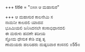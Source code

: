 +++
title = "೦೫೫ ಆ ಮಹಾಸುರ"

+++
ಆ ಮಹಾಸುರ ಕಾಲನೇಮಿ ಸ  
ನಾಮನೀ ಕಾಲದಲಿ ಯಾದವ  
ಭೂಮಿಯಲಿ ಜನಿಸಿದನಲೇ ಕಂಸಾಭಿಧಾನದಲಿ  
ಈ ಮರುಳು ಹವಣೇ ತದೀಯ  
ಸ್ತೋಮ ಧೇನುಕ ಕೇಶಿ ವತ್ಸ ತೃ  
ಣಾಮಯರು ಹಲರಿಹರು ದುಷ್ಪರಿವಾರ ಕಂಸನಲಿ   ॥55॥